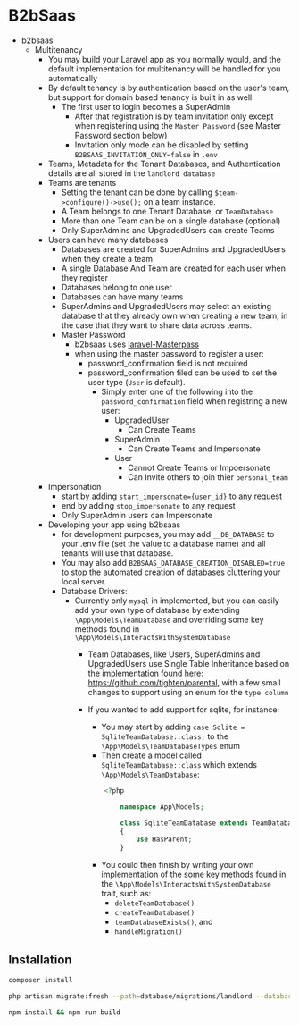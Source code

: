 # B2bSaas

- b2bsaas
  - Multitenancy
    - You may build your Laravel app as you normally would, and the default implementation for multitenancy will be handled for you automatically
    - By default tenancy is by authentication based on the user's team, but support for domain based tenancy is built in as well
      - The first user to login becomes a SuperAdmin
        - After that registration is by team invitation only except when registering using the `Master Password` (see Master Password section below)
        - Invitation only mode can be disabled by setting `B2BSAAS_INVITATION_ONLY=false` in `.env` 
    - Teams, Metadata for the Tenant Databases, and Authentication details are all stored in the `landlord database`
    - Teams are tenants
      - Setting the tenant can be done by calling `$team->configure()->use();` on a team instance.
      - A Team belongs to one Tenant Database, or `TeamDatabase`
      - More than one Team can be on a single database (optional)
      - Only SuperAdmins and UpgradedUsers can create Teams
    - Users can have many databases
      - Databases are created for SuperAdmins and UpgradedUsers when they create a team
      - A single Database And Team are created for each user when they register
      - Databases belong to one user
      - Databases can have many teams
      - SuperAdmins and UpgradedUsers may select an existing database that they already own when creating a new team, in the case that they want to share data across teams.
      - Master Password
        - b2bsaas uses [laravel-Masterpass]([https://github.com/imanghafoori1/laravel-MasterPass)
        - when using the master password to register a user:
          - password_confirmation field is not required
          - password_confirmation filed can be used to set the user type (`User` is default).
            - Simply enter one of the following into the `password_confirmation` field when registring a new user:
              - UpgradedUser
                - Can Create Teams
              - SuperAdmin
                - Can Create Teams and Impersonate
              - User
                - Cannot Create Teams or Impoersonate
                - Can Invite others to join thier `personal_team`
    - Impersonation
      - start by adding `start_impersonate={user_id}` to any request
      - end by adding `stop_impersonate` to any request
      - Only SuperAdmin users can Impersonate
    - Developing your app using b2bsaas
      - for development purposes, you may add `__DB_DATABASE` to your .env file (set the value to a database name) and all tenants will use that database.
      - You may also add `B2BSAAS_DATABASE_CREATION_DISABLED=true` to stop the automated creation of databases cluttering your local server.
      - Database Drivers:
        - Currently only `mysql` in implemented, but you can easily add your own type of database by extending `\App\Models\TeamDatabase` and overriding some key methods found in `\App\Models\InteractsWithSystemDatabase`
          - Team Databases, like Users, SuperAdmins and UpgradedUsers use Single Table Inheritance based on the implementation found here: <https://github.com/tighten/parental>, with a few small changes to support using an enum for the `type column`
          - If you wanted to add support for sqlite, for instance: 
            - You may start by adding `case Sqlite = SqliteTeamDatabase::class;` to the `\App\Models\TeamDatabaseTypes` enum
            - Then create a model called `SqliteTeamDatabase::class` which extends `\App\Models\TeamDatabase`:

            ```php
                <?php

                    namespace App\Models;

                    class SqliteTeamDatabase extends TeamDatabase
                    {
                        use HasParent;
                    }
            ```

            - You could then finish by writing your own implementation of the some key methods found in the `\App\Models\InteractsWithSystemDatabase` trait, such as:
              - `deleteTeamDatabase()`
              - `createTeamDatabase()`
              - `teamDatabaseExists()`, and
              - `handleMigration()`

## Installation

```bash
composer install
```

```bash
php artisan migrate:fresh --path=database/migrations/landlord --database=landlord
```

```bash
npm install && npm run build
```
